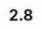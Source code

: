 ---
layout: default
title: 2.8
lang: en
headline: |-
  Create Indigenous student mentorship programs
why: |-
  Through Mashkawazìwogamig, uOttawa has already developed and facilitated a number of successful mentorship programs for students in STEM and will continue to engage with these programs. It is now time to begin creating similar educational and mentorship opportunities for students within their faculties.
when: |-
  Short to medium term
how: |-
  We would need to rely on the expertise inherent within interested faculties to develop the most appropriate form of student mentorship programs.
cost: |-
  TBD
who: |-
  Vice-Provost, Academic Affairs/Vice-Deans
---